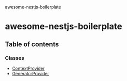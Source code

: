 awesome-nestjs-boilerplate

# awesome-nestjs-boilerplate

## Table of contents

### Classes

- [ContextProvider](classes/ContextProvider.md)
- [GeneratorProvider](classes/GeneratorProvider.md)
